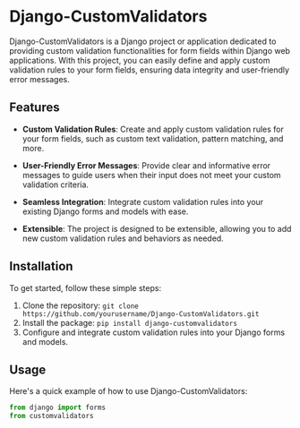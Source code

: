# Django-CustomValidators

Django-CustomValidators is a Django project or application dedicated to providing custom validation functionalities for form fields within Django web applications. With this project, you can easily define and apply custom validation rules to your form fields, ensuring data integrity and user-friendly error messages.

## Features

- **Custom Validation Rules**: Create and apply custom validation rules for your form fields, such as custom text validation, pattern matching, and more.

- **User-Friendly Error Messages**: Provide clear and informative error messages to guide users when their input does not meet your custom validation criteria.

- **Seamless Integration**: Integrate custom validation rules into your existing Django forms and models with ease.

- **Extensible**: The project is designed to be extensible, allowing you to add new custom validation rules and behaviors as needed.

## Installation

To get started, follow these simple steps:

1. Clone the repository: `git clone https://github.com/yourusername/Django-CustomValidators.git`
2. Install the package: `pip install django-customvalidators`
3. Configure and integrate custom validation rules into your Django forms and models.

## Usage

Here's a quick example of how to use Django-CustomValidators:

```python
from django import forms
from customvalidators

```
